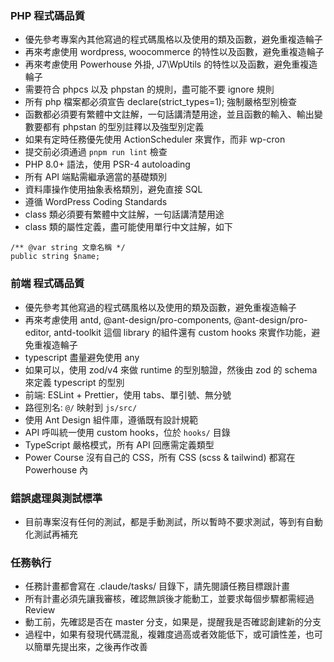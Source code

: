 ### PHP 程式碼品質
- 優先參考專案內其他寫過的程式碼風格以及使用的類及函數，避免重複造輪子
- 再來考慮使用 wordpress, woocommerce 的特性以及函數，避免重複造輪子
- 再來考慮使用 Powerhouse 外掛, J7\WpUtils 的特性以及函數，避免重複造輪子
- 需要符合 phpcs 以及 phpstan 的規則，盡可能不要 ignore 規則
- 所有 php 檔案都必須宣告 declare(strict_types=1); 強制嚴格型別檢查
- 函數都必須要有繁體中文註解，一句話講清楚用途，並且函數的輸入、輸出變數要都有 phpstan 的型別註釋以及強型別定義
- 如果有定時任務優先使用 ActionScheduler 來實作，而非 wp-cron
- 提交前必須通過 `pnpm run lint` 檢查
- PHP 8.0+ 語法，使用 PSR-4 autoloading
- 所有 API 端點需繼承適當的基礎類別
- 資料庫操作使用抽象表格類別，避免直接 SQL
- 遵循 WordPress Coding Standards
- class 類必須要有繁體中文註解，一句話講清楚用途
- class 類的屬性定義，盡可能使用單行中文註解，如下
```
/** @var string 文章名稱 */
public string $name;
```

### 前端 程式碼品質
- 優先參考其他寫過的程式碼風格以及使用的類及函數，避免重複造輪子
- 再來考慮使用 antd, @ant-design/pro-components, @ant-design/pro-editor, antd-toolkit 這個 library 的組件還有 custom hooks 來實作功能，避免重複造輪子
- typescript 盡量避免使用 any
- 如果可以，使用 zod/v4 來做 runtime 的型別驗證，然後由 zod 的 schema 來定義 typescript 的型別
- 前端: ESLint + Prettier，使用 tabs、單引號、無分號
- 路徑別名: `@/` 映射到 `js/src/`
- 使用 Ant Design 組件庫，遵循既有設計規範
- API 呼叫統一使用 custom hooks，位於 `hooks/` 目錄
- TypeScript 嚴格模式，所有 API 回應需定義類型
- Power Course 沒有自己的 CSS，所有 CSS (scss & tailwind) 都寫在 Powerhouse 內

### 錯誤處理與測試標準
- 目前專案沒有任何的測試，都是手動測試，所以暫時不要求測試，等到有自動化測試再補充

### 任務執行
- 任務計畫都會寫在 .claude/tasks/ 目錄下，請先閱讀任務目標跟計畫
- 所有計畫必須先讓我審核，確認無誤後才能動工，並要求每個步驟都需經過 Review
- 動工前，先確認是否在 master 分支，如果是，提醒我是否確認創建新的分支
- 過程中，如果有發現代碼混亂，複雜度過高或者效能低下，或可讀性差，也可以簡單先提出來，之後再作改善
